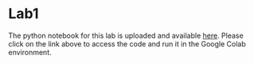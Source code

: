 # Lab1

The python notebook for this lab is uploaded and available [here](https://drive.google.com/file/d/1zYACxQCYyH_A5LJpBrunYbVXPdzZwmfp/view?usp=sharing). 
Please click on the link above to access the code and run it in the Google Colab environment.


